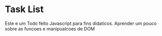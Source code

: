 # Task List

Este e um Todo feito Javascript para fins didaticos. Aprender um pouco sobre as funcoes e manipualcoes de DOM

